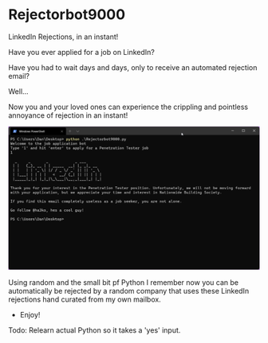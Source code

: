 # Rejectorbot9000
 LinkedIn Rejections, in an instant!

Have you ever applied for a job on LinkedIn?

Have you had to wait days and days, only to receive an automated rejection email?

Well...

Now you and your loved ones can experience the crippling and pointless annoyance of rejection in an instant!

![Screenshot](screenshot.png)

Using random and the small bit pf Python I remember now you can be automatically be rejected by a random company that uses these LinkedIn rejections hand curated from my own mailbox.

- Enjoy!



Todo:
Relearn actual Python so it takes a 'yes' input.